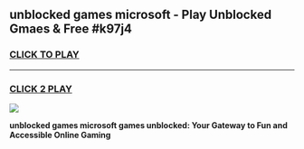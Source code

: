 
## unblocked games microsoft - Play Unblocked Gmaes & Free #k97j4
<h3>
<a href="https://news.freeplayer.one?title=unblocked_games_microsoft&ref=26F">CLICK TO PLAY</a></h3>
<hr>

<h3>
<a href="https://news.freeplayer.one?title=unblocked_games_microsoft&ref=26F">CLICK 2 PLAY</a>
  
</h3>

<a href="https://news.freeplayer.one?title=unblocked_games_microsoft&ref=26F/"><img src="https://clearcache.store/games.png"></a>


**unblocked games microsoft games unblocked: Your Gateway to Fun and Accessible Online Gaming**
